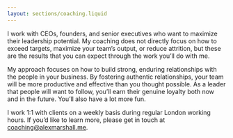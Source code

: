 ```yaml
---
layout: sections/coaching.liquid
---
```


I work with CEOs, founders, and senior executives who want to maximize their leadership potential. My coaching does not directly focus on how to exceed targets, maximize your team’s output, or reduce attrition, but these are the results that you can expect through the work you’ll do with me.

My approach focuses on how to build strong, enduring relationships with the  people in your business. By fostering authentic relationships, your team will be more productive and effective than you thought possible. As a leader that people will want to follow, you’ll earn their genuine loyalty both now and in the future. You’ll also have a lot more fun.

I work 1:1 with clients on a weekly basis during regular London working hours. If you’d like to learn more, please get in touch at coaching@alexmarshall.me.
